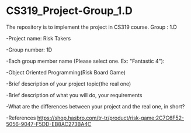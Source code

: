 # CS319_Project-Group_1.D
The repository is to implement the project in CS319 course. Group : 1.D

-Project name: Risk Takers

-Group number: 1D

-Each group member name (Please select one. Ex: "Fantastic 4"):
          
      

-Object Oriented Programming(Risk Board Game)

-Brief description of your project topic(the real one)

-Brief description of what you will do, your requirements

-What are the differences between your project and the real one, in short?

-References
https://shop.hasbro.com/tr-tr/product/risk-game:2C7C6F52-5056-9047-F5DD-EB8AC273BA4C
